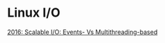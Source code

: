 # Linux I/O

[2016: Scalable I/O: Events- Vs Multithreading-based](https://thetechsolo.wordpress.com/2016/02/29/scalable-io-events-vs-multithreading-based/)

